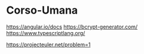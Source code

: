 # Corso-Umana




https://angular.io/docs
https://bcrypt-generator.com/
https://www.typescriptlang.org/

https://projecteuler.net/problem=1


